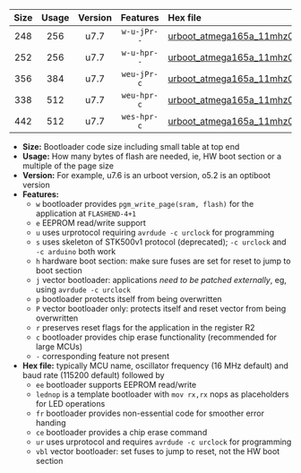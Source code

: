 |Size|Usage|Version|Features|Hex file|
|:-:|:-:|:-:|:-:|:--|
|248|256|u7.7|`w-u-jPr--`|[urboot_atmega165a_11mhz0592_115200bps_lednop_ur_vbl.hex](https://raw.githubusercontent.com/stefanrueger/urboot.hex/main/mcus/atmega165a/fcpu_11mhz0592/115200_bps/urboot_atmega165a_11mhz0592_115200bps_lednop_ur_vbl.hex)|
|252|256|u7.7|`w-u-hpr--`|[urboot_atmega165a_11mhz0592_115200bps_lednop_fr_ur.hex](https://raw.githubusercontent.com/stefanrueger/urboot.hex/main/mcus/atmega165a/fcpu_11mhz0592/115200_bps/urboot_atmega165a_11mhz0592_115200bps_lednop_fr_ur.hex)|
|356|384|u7.7|`weu-jPr-c`|[urboot_atmega165a_11mhz0592_115200bps_ee_lednop_fr_ce_ur_vbl.hex](https://raw.githubusercontent.com/stefanrueger/urboot.hex/main/mcus/atmega165a/fcpu_11mhz0592/115200_bps/urboot_atmega165a_11mhz0592_115200bps_ee_lednop_fr_ce_ur_vbl.hex)|
|338|512|u7.7|`weu-hpr-c`|[urboot_atmega165a_11mhz0592_115200bps_ee_lednop_fr_ce_ur.hex](https://raw.githubusercontent.com/stefanrueger/urboot.hex/main/mcus/atmega165a/fcpu_11mhz0592/115200_bps/urboot_atmega165a_11mhz0592_115200bps_ee_lednop_fr_ce_ur.hex)|
|442|512|u7.7|`wes-hpr-c`|[urboot_atmega165a_11mhz0592_115200bps_ee_lednop_fr_ce.hex](https://raw.githubusercontent.com/stefanrueger/urboot.hex/main/mcus/atmega165a/fcpu_11mhz0592/115200_bps/urboot_atmega165a_11mhz0592_115200bps_ee_lednop_fr_ce.hex)|

- **Size:** Bootloader code size including small table at top end
- **Usage:** How many bytes of flash are needed, ie, HW boot section or a multiple of the page size
- **Version:** For example, u7.6 is an urboot version, o5.2 is an optiboot version
- **Features:**
  + `w` bootloader provides `pgm_write_page(sram, flash)` for the application at `FLASHEND-4+1`
  + `e` EEPROM read/write support
  + `u` uses urprotocol requiring `avrdude -c urclock` for programming
  + `s` uses skeleton of STK500v1 protocol (deprecated); `-c urclock` and `-c arduino` both work
  + `h` hardware boot section: make sure fuses are set for reset to jump to boot section
  + `j` vector bootloader: applications *need to be patched externally*, eg, using `avrdude -c urclock`
  + `p` bootloader protects itself from being overwritten
  + `P` vector bootloader only: protects itself and reset vector from being overwritten
  + `r` preserves reset flags for the application in the register R2
  + `c` bootloader provides chip erase functionality (recommended for large MCUs)
  + `-` corresponding feature not present
- **Hex file:** typically MCU name, oscillator frequency (16 MHz default) and baud rate (115200 default) followed by
  + `ee` bootloader supports EEPROM read/write
  + `lednop` is a template bootloader with `mov rx,rx` nops as placeholders for LED operations
  + `fr` bootloader provides non-essential code for smoother error handing
  + `ce` bootloader provides a chip erase command
  + `ur` uses urprotocol and requires `avrdude -c urclock` for programming
  + `vbl` vector bootloader: set fuses to jump to reset, not the HW boot section
